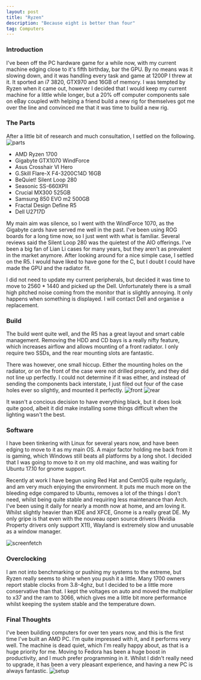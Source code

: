 ```yaml
---
layout: post
title: "Ryzen"
description: "Because eight is better than four"
tag: Computers
---
```


### Introduction
I've been off the PC hardware game for a while now, with my current machine edging close to it's fifth birthday, bar the GPU.
By no means was it slowing down, and it was handling every task and game at 1200P I threw at it. It sported an i7 3820, GTX970 and 16GB of memory.
I was tempted by Ryzen when it came out, however I decided that I would keep my current machine for a little while longer, but a 20% off computer components sale on eBay coupled with helping a friend build
a new rig for themselves got me over the line and convinced me that it was time to build a new rig.
### The Parts
After a little bit of research and much consultation, I settled on the following.
![parts](https://i.imgur.com/AvPZonI.jpg)

* AMD Ryzen 1700
* Gigabyte GTX1070 WindForce
* Asus Crosshair VI Hero
* G.Skill Flare-X F4-3200C14D 16GB
* BeQuiet! Silent Loop 280
* Seasonic SS-660XPII
* Crucial MX300 525GB
* Samsung 850 EVO m2 500GB
* Fractal Design Define R5
* Dell U2717D

My main aim was silence, so I went with the WindForce 1070, as the Gigabyte cards have served me well in the past. I've been using ROG boards for a long time now, so I just went with what is familiar. Several reviews said the Silent Loop 280 was the quietest of the AIO offerings. I've been a big fan of Lian Li cases for many years, but they aren't as prevalent in the market anymore. After looking around for a nice simple case, I settled on the R5. I would have liked to have gone for the C, but I doubt I could have made the GPU and the radiator fit.

I did not need to update my current peripherals, but decided it was time to move to 2560 * 1440 and picked up the Dell. Unfortunately there is a small high pitched noise coming from the monitor that is slightly annoying. It only happens when something is displayed. I will contact Dell and organise a replacement.

### Build
The build went quite well, and the R5 has a great layout and smart cable management. Removing the HDD and CD bays is a really nifty feature, which increases airflow and allows mounting of a front radiator. I only require two SSDs, and the rear mounting slots are fantastic.

There was however, one small hiccup. Either the mounting holes on the radiator, or on the front of the case were not drilled properly, and they did not line up perfectly. I could not determine if it was either, and instead of sending the components back interstate, I just filed out four of the case holes ever so slightly, and mounted it perfectly.
![front](https://imgur.com/1AyCyx0.jpg)
![rear](https://i.imgur.com/vT6fX2M.jpg)

It wasn't a concious decision to have everything black, but it does look quite good, albeit it did make installing some things difficult when the lighting wasn't the best.
### Software
I have been tinkering with Linux for several years now, and have been edging to move to it as my main OS. A major factor holding me back from it is gaming, which Windows still beats all platforms by a long shot. I decided that I was going to move to it on my old machine, and was waiting for Ubuntu 17.10 for gnome support.

Recently at work I have begun using Red Hat and CentOS quite regularly, and am very much enjoying the environment. It puts me much more on the bleeding edge compared to Ubuntu, removes a lot of the things I don't need, whilst being quite stable and requiring less maintenance than Arch. I've been using it daily for nearly a month now at home, and am loving it. Whilst slightly heavier than KDE and XFCE, Gnome is a really great DE.
My only gripe is that even with the nouveau open source drivers (Nvidia Property drivers only support X11), Wayland is extremely slow and unusable as a window manager.

![screenfetch](https://imgur.com/0M5AIYY.jpg)

### Overclocking
I am not into benchmarking or pushing my systems to the extreme, but Ryzen really seems to shine when you push it a little. Many 1700 owners report stable clocks from 3.8-4ghz, but I decided to be a little more conservative than that. I kept the voltages on auto and moved the multiplier to x37 and the ram to 3066, which gives me a little bit more performance whilst keeping the system stable and the temperature down.
### Final Thoughts
I've been building computers for over ten years now, and this is the first time I've built an AMD PC. I'm quite impressed with it, and it performs very well. The machine is dead quiet, which I'm really happy about, as that is a huge priority for me. Moving to Fedora has been a huge boost in productivity, and I much prefer programming in it. Whilst I didn't really need to upgrade, it has been a very pleasant experience, and having a new PC is always fantastic.
![setup](https://i.imgur.com/4vmrVub.jpg)
